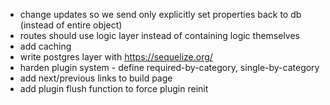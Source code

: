 - change updates so we send only explicitly set properties back to db (instead of entire object)
- routes should use logic layer instead of containing logic themselves
- add caching
- write postgres layer with https://sequelize.org/
- harden plugin system - define required-by-category, single-by-category
- add next/previous links to build page
- add plugin flush function to force plugin reinit